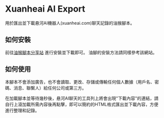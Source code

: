# Xuanheai AI Export
用於匯出並下載悬河AI機器人(xuanheai.com)聊天記錄的油猴腳本。

## 如何安裝
前往[油猴腳本分享站](https://greasyfork.org/zh-TW/scripts/481705-ai%E8%81%8A%E5%A4%A9%E5%8C%AF%E5%87%BA%E5%99%A8) 進行安裝並下載即可。
油腳的安裝方法請同樣參考該網站。

## 如何使用
本腳本不會添加廣告，也不會讀取、更改、存儲或傳輸任何個人數據（用戶名、密碼、消息、聯繫人）給任何公司或第三方。

在加載腳本並等待幾秒後，悬河AI聊天的工具列上將會出現"下載內容"的連結，請自行上滾加載所需內容後再點擊，即可以簡約的HTML格式匯出並下載內容，方便進行整理和記錄。
